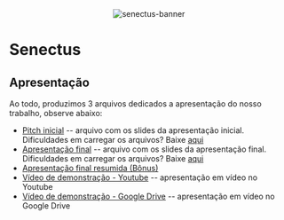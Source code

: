 <div align="center">
  <img src="https://github.com/ICEI-PUC-Minas-PMV-SI/pmv-si-2023-2-pe1-t2-senectus/assets/92616145/3b83f483-aede-40a3-9ebe-a824a2ea7420" alt="senectus-banner"/>
</div>

# Senectus
## Apresentação

Ao todo, produzimos 3 arquivos dedicados a apresentação do nosso trabalho, observe abaixo:

* [Pitch inicial](./apresentacao-inicial.pdf) -- arquivo com os slides da apresentação inicial. Dificuldades em carregar os arquivos? Baixe [aqui](https://github.com/ICEI-PUC-Minas-PMV-SI/pmv-si-2023-2-pe1-t2-senectus/files/13697871/apresentacao-inicial.pdf)
* [Apresentação final](./apresentacao-final.pdf) -- arquivo com os slides da apresentação final. Dificuldades em carregar os arquivos? Baixe [aqui](https://github.com/ICEI-PUC-Minas-PMV-SI/pmv-si-2023-2-pe1-t2-senectus/files/13698015/apresentacao-final.pdf)
* [Apresentação final resumida (Bônus)](https://github.com/ICEI-PUC-Minas-PMV-SI/pmv-si-2023-2-pe1-t2-senectus/files/13708920/Pitch.-.Senectus.pdf)
* [Vídeo de demonstração - Youtube](https://youtu.be/28kE5vLW4vM) -- apresentação em vídeo no Youtube
* [Vídeo de demonstração - Google Drive](https://drive.google.com/file/d/1yajovks2A1y5zeMQVLgQpjNfGtvansMe/view?usp=sharing) -- apresentação em vídeo no Google Drive
